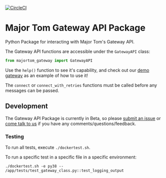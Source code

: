 [![CircleCI](https://circleci.com/gh/kubos/majortom_gateway_package.svg?style=svg)](https://circleci.com/gh/kubos/majortom_gateway_package)

# Major Tom Gateway API Package
Python Package for interacting with Major Tom's Gateway API.

The Gateway API functions are accessible under the `GatewayAPI` class:

```python
from majortom_gateway import GatewayAPI
```

Use the `help()` function to see it's capability,
and check out our [demo gateway](https://github.com/kubos/example-python-gateway)
as an example of how to use it!

The `connect` or `connect_with_retries` functions must be called before any messages can be passed.

## Development

The Gateway API Package is currently in Beta,
so please [submit an issue](https://github.com/kubos/majortom_gateway_package/issues/new)
or [come talk to us](https://slack.kubos.com) if you have any comments/questions/feedback.

### Testing 

To run all tests, execute `./dockertest.sh`.

To run a specific test in a specific file in a specific environment:
```
./dockertest.sh -e py38 -- /app/tests/test_gateway_class.py::test_logging_output
```